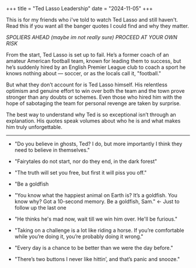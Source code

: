 +++
title = "Ted Lasso Leadership"
date = "2024-11-05"
+++

This is for my friends who i've told to watch Ted Lasso and still haven't.  
Read this if you want all the banger quotes I could find and why they matter. 
<!--more-->

*SPOLIERS AHEAD (maybe im not really sure) PROCEED AT YOUR OWN RISK*

From the start, Ted Lasso is set up to fail. He’s a former coach of an amateur American football team, known for leading them to success, but he’s suddenly hired by an English Premier League club to coach a sport he knows nothing about — soccer, or as the locals call it, "football."

But what they don’t account for is Ted Lasso himself. His relentless optimism and genuine effort to win over both the team and the town prove stronger than any doubts or schemes. Even those who hired him with the hope of sabotaging the team for personal revenge are taken by surprise.

The best way to understand why Ted is so exceptional isn’t through an explanation. His quotes speak volumes about who he is and what makes him truly unforgettable.

---
- "Do you believe in ghosts, Ted? I do, but more importantly I think they need to believe in themselves." 

- "Fairytales do not start, nor do they end, in the dark forest"

- "The truth will set you free, but first it will piss you off."

- "Be a goldfish

- "You know what the happiest animal on Earth is? It’s a goldfish. You know why? Got a 10-second memory. Be a goldfish, Sam." <- Just to follow up the last one

- "He thinks he's mad now, wait till we win him over. He'll be furious."

- "Taking on a challenge is a lot like riding a horse. If you’re comfortable while you’re doing it, you’re probably doing it wrong."

- "Every day is a chance to be better than we were the day before."

- "There’s two buttons I never like hittin’, and that’s panic and snooze."
